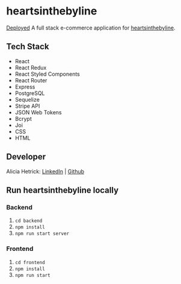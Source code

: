 # heartsinthebyline

[Deployed](https://heartsinthebyline2.netlify.app/) A full stack e-commerce application for [heartsinthebyline](https://www.etsy.com/shop/heartsinthebyline).

## Tech Stack

- React
- React Redux
- React Styled Components
- React Router
- Express
- PostgreSQL
- Sequelize
- Stripe API
- JSON Web Tokens
- Bcrypt
- Joi
- CSS
- HTML

## Developer

Alicia Hetrick: [LinkedIn](https://www.linkedin.com/in/alicia-hetrick/) | [Github](https://github.com/aliciahetrick)

## Run heartsinthebyline locally

### Backend

1. `cd backend`
2. `npm install`
3. `npm run start server`

### Frontend

1. `cd frontend`
2. `npm install`
3. `npm run start`
